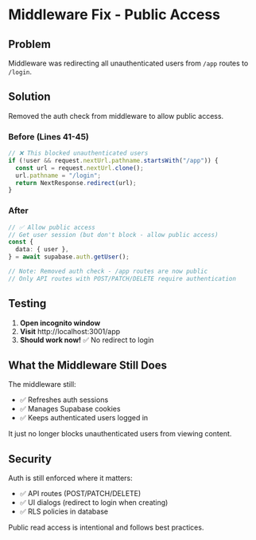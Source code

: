 # Middleware Fix - Public Access

## Problem

Middleware was redirecting all unauthenticated users from `/app` routes to `/login`.

## Solution

Removed the auth check from middleware to allow public access.

### Before (Lines 41-45)

```typescript
// ❌ This blocked unauthenticated users
if (!user && request.nextUrl.pathname.startsWith("/app")) {
  const url = request.nextUrl.clone();
  url.pathname = "/login";
  return NextResponse.redirect(url);
}
```

### After

```typescript
// ✅ Allow public access
// Get user session (but don't block - allow public access)
const {
  data: { user },
} = await supabase.auth.getUser();

// Note: Removed auth check - /app routes are now public
// Only API routes with POST/PATCH/DELETE require authentication
```

## Testing

1. **Open incognito window**
2. **Visit** http://localhost:3001/app
3. **Should work now!** ✅ No redirect to login

## What the Middleware Still Does

The middleware still:
- ✅ Refreshes auth sessions
- ✅ Manages Supabase cookies
- ✅ Keeps authenticated users logged in

It just no longer blocks unauthenticated users from viewing content.

## Security

Auth is still enforced where it matters:
- ✅ API routes (POST/PATCH/DELETE)
- ✅ UI dialogs (redirect to login when creating)
- ✅ RLS policies in database

Public read access is intentional and follows best practices.
